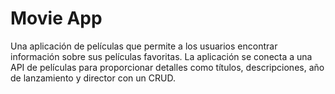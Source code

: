 # Movie App

Una aplicación de películas que permite a los usuarios encontrar información sobre sus películas favoritas. La aplicación se conecta a una API de películas para proporcionar detalles como títulos, descripciones, año de lanzamiento y director con un CRUD.